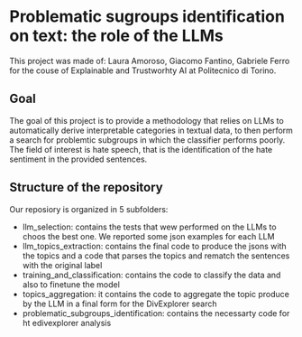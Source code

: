 # Problematic sugroups identification on text: the role of the LLMs
This project was made of: Laura Amoroso, Giacomo Fantino, Gabriele Ferro for the couse of Explainable and Trustworhty AI at Politecnico di Torino. 


## Goal

The goal of this project is to provide a methodology that relies on LLMs to automatically derive interpretable categories in textual data, to then perform a search for problemtic subgroups in which the classifier performs poorly.
The field of interest is hate speech, that is the identification of the hate sentiment in the provided sentences. 

## Structure of the repository

Our reposiory is organized in 5 subfolders:
- llm_selection: contains the tests that wew performed on the LLMs to choos the best one. We reported some json examples for each LLM
- llm_topics_extraction: contains the final code to produce the jsons with the topics and a code that parses the topics and rematch the sentences with the original label
- training_and_classification: contains the code to classify the data and also to finetune the model
- topics_aggregation: it contains the code to aggregate the topic produce by the LLM in a final form for the DivExplorer search
- problematic_subgroups_identification: contains the necessarty code for ht edivexplorer analysis
